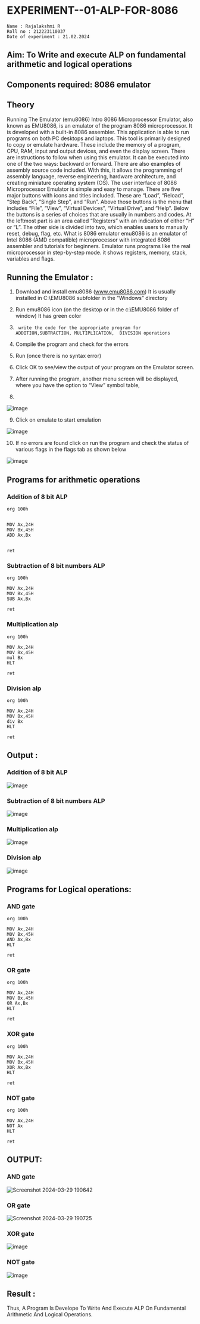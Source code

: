 # EXPERIMENT--01-ALP-FOR-8086
```
Name : Rajalakshmi R
Roll no : 212223110037
Date of experiment : 21.02.2024
```


## Aim: To Write and execute ALP on fundamental arithmetic and logical operations

## Components required: 8086  emulator 


## Theory 
Running The Emulator (emu8086) Intro 8086 Microprocessor Emulator, also known as EMU8086, is an emulator of the program 8086 microprocessor. It is developed with a built-in 8086 assembler. This application is able to run programs on both PC desktops and laptops. This tool is primarily designed to copy or emulate hardware. These include the memory of a program, CPU, RAM, input and output devices, and even the display screen. There are instructions to follow when using this emulator. It can be executed into one of the two ways: backward or forward. There are also examples of assembly source code included. With this, it allows the programming of assembly language, reverse engineering, hardware architecture, and creating miniature operating system (OS). The user interface of 8086 Microprocessor Emulator is simple and easy to manage. There are five major buttons with icons and titles included. These are “Load”, “Reload”, “Step Back”, “Single Step”, and “Run”. Above those buttons is the menu that includes “File”, “View”, “Virtual Devices”, “Virtual Drive”, and “Help”. Below the buttons is a series of choices that are usually in numbers and codes. At the leftmost part is an area called “Registers” with an indication of either “H” or “L”. The other side is divided into two, which enables users to manually reset, debug, flag, etc. What is 8086 emulator emu8086 is an emulator of Intel 8086 (AMD compatible) microprocessor with integrated 8086 assembler and tutorials for beginners. Emulator runs programs like the real microprocessor in step-by-step mode. it shows registers, memory, stack, variables and flags.


 ## Running the Emulator :
1.	Download and install emu8086 (www.emu8086.com) It is usually installed in C:\EMU8086 subfolder in the “Windows” directory
2.	  Run  emu8086 icon (on the desktop or in the c:\EMU8086 folder of window) It has green color 
 
 
3.		write the code for the appropriate program for ADDITION,SUBTRACTION, MULTIPLICATION,  DIVISION operations 

4.	 Compile the program and check for the errors 
5.	Run (once there is no syntax error) 

6.	Click OK to see/view the output of your program on the Emulator screen. 


7.	After running the program, another menu screen will be displayed, where you have the option to “View” symbol table,

8.	 

![image](https://user-images.githubusercontent.com/36288975/189273263-d65baae9-4b8f-4723-afb3-c0ffa4052b04.png)

9.	Click on emulate to start emulation 


![image](https://user-images.githubusercontent.com/36288975/189273273-9bb36ec1-e2e8-4892-8d35-37707332bfdc.png)


10.	If no errors are found click on run the program and check the status of various flags in the flags tab as shown below 






![image](https://user-images.githubusercontent.com/36288975/189273277-113a2a33-4a40-4ff8-95a5-ecd3a1f504fe.png)







## Programs for arithmetic  operations

### Addition  of 8 bit ALP 
```
org 100h


MOV Ax,24H
MOV Bx,45H
ADD Ax,Bx


ret
```

### Subtraction   of 8 bit numbers  ALP 
```
org 100h

MOV Ax,24H
MOV Bx,45H
SUB Ax,Bx

ret
```

### Multiplication alp 
```
org 100h

MOV Ax,24H
MOV Bx,45H
mul Bx
HLT

ret
```

### Division alp 
```
org 100h

MOV Ax,24H
MOV Bx,45H
div Bx
HLT

ret
```

## Output :

### Addition  of 8 bit ALP 
![image](https://github.com/Raji1009/EXPERIMENT--01-ALP-FOR-8086/assets/89059861/df0b443c-3358-4f73-a79e-06c82e876e59)


### Subtraction   of 8 bit numbers  ALP 
![image](https://github.com/Raji1009/EXPERIMENT--01-ALP-FOR-8086/assets/89059861/56e53da5-dc55-453d-8ef2-7c0b6e9b708f)


### Multiplication alp 
![image](https://github.com/Raji1009/EXPERIMENT--01-ALP-FOR-8086/assets/89059861/6fa61681-f75f-459a-997a-58863a2d6c92)


### Division alp
![image](https://github.com/Raji1009/EXPERIMENT--01-ALP-FOR-8086/assets/89059861/f1a9f266-25ba-4cd8-b6c2-959189fb37b6)

## Programs for Logical  operations:

### AND gate 
```
org 100h

MOV Ax,24H
MOV Bx,45H
AND Ax,Bx
HLT

ret
```

### OR gate
```
org 100h
                                   
MOV Ax,24H
MOV Bx,45H
OR Ax,Bx
HLT
     
ret
```

### XOR gate
```
org 100h

MOV Ax,24H
MOV Bx,45H
XOR Ax,Bx
HLT

ret
```

### NOT gate
```
org 100h

MOV Ax,24H
NOT Ax
HLT

ret
```


## OUTPUT:
### AND gate 
![Screenshot 2024-03-29 190642](https://github.com/Raji1009/EXPERIMENT--01-ALP-FOR-8086/assets/89059861/ac8e2d89-6f3a-4243-bf33-895b2788ed51)

### OR gate
![Screenshot 2024-03-29 190725](https://github.com/Raji1009/EXPERIMENT--01-ALP-FOR-8086/assets/89059861/2b5dc5ff-de02-473d-b0bc-ee9ba223a635)

### XOR gate
![image](https://github.com/Raji1009/EXPERIMENT--01-ALP-FOR-8086/assets/89059861/69775505-b9ee-40c0-9d59-217c2d098202)

### NOT gate
![image](https://github.com/Raji1009/EXPERIMENT--01-ALP-FOR-8086/assets/89059861/27718bc7-ffe9-4eeb-a3ea-680a6244a177)


## Result :
 Thus, A Program Is Develope To Write And Execute ALP On Fundamental Arithmetic And Logical Operations.
